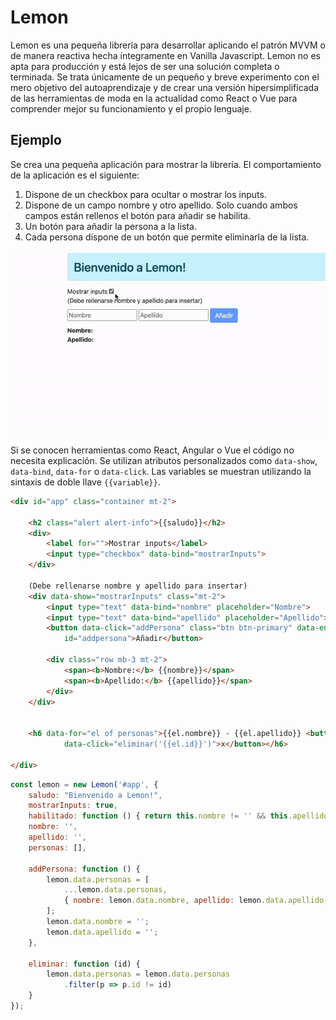 # Lemon

Lemon es una pequeña librería para desarrollar aplicando el patrón MVVM o de manera reactiva hecha íntegramente en Vanilla Javascript. Lemon no es apta para producción y está lejos de ser una solución completa o terminada. Se trata únicamente de un pequeño y breve experimento con el mero objetivo del autoaprendizaje y de crear una versión hipersimplificada de las herramientas de moda en la actualidad como React o Vue para comprender mejor su funcionamiento y el propio lenguaje.

## Ejemplo

Se crea una pequeña aplicación para mostrar la librería. El comportamiento de la aplicación es el siguiente:
1. Dispone de un checkbox para ocultar o mostrar los inputs.
2. Dispone de un campo nombre y otro apellido. Solo cuando ambos campos están rellenos el botón para añadir se habilita.
3. Un botón para añadir la persona a la lista.
4. Cada persona dispone de un botón que permite eliminarla de la lista.

![](/doc/example.gif)

Si se conocen herramientas como React, Angular o Vue el código no necesita explicación. Se utilizan atributos personalizados como `data-show`, `data-bind`, `data-for` o `data-click`. Las variables se muestran utilizando la sintaxis de doble llave `{{variable}}`.

```html
<div id="app" class="container mt-2">

    <h2 class="alert alert-info">{{saludo}}</h2>
    <div>
        <label for="">Mostrar inputs</label>
        <input type="checkbox" data-bind="mostrarInputs">
    </div>

    (Debe rellenarse nombre y apellido para insertar)
    <div data-show="mostrarInputs" class="mt-2">
        <input type="text" data-bind="nombre" placeholder="Nombre">
        <input type="text" data-bind="apellido" placeholder="Apellido">
        <button data-click="addPersona" class="btn btn-primary" data-enabled=habilitado
            id="addpersona">Añadir</button>

        <div class="row mb-3 mt-2">
            <span><b>Nombre:</b> {{nombre}}</span>
            <span><b>Apellido:</b> {{apellido}}</span>
        </div>
    </div>


    <h6 data-for="el of personas">{{el.nombre}} - {{el.apellido}} <button class="btn btn-danger"
            data-click="eliminar('{{el.id}}')">x</button></h6>

</div>
```


```javascript
const lemon = new Lemon('#app', {
    saludo: "Bienvenido a Lemon!",
    mostrarInputs: true,
    habilitado: function () { return this.nombre != '' && this.apellido != '' },
    nombre: '',
    apellido: '',
    personas: [],

    addPersona: function () {
        lemon.data.personas = [
            ...lemon.data.personas,
            { nombre: lemon.data.nombre, apellido: lemon.data.apellido, id: crypto.randomUUID() }
        ];
        lemon.data.nombre = '';
        lemon.data.apellido = '';
    },

    eliminar: function (id) {
        lemon.data.personas = lemon.data.personas
            .filter(p => p.id != id)
    }
});
```